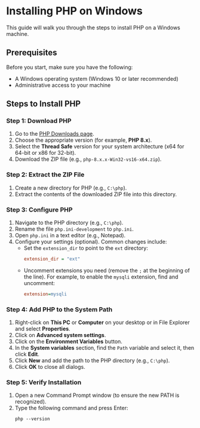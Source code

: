 # Installing PHP on Windows

This guide will walk you through the steps to install PHP on a Windows machine.

## Prerequisites

Before you start, make sure you have the following:
- A Windows operating system (Windows 10 or later recommended)
- Administrative access to your machine

## Steps to Install PHP

### Step 1: Download PHP

1. Go to the [PHP Downloads page](https://windows.php.net/download/).
2. Choose the appropriate version (for example, **PHP 8.x**).
3. Select the **Thread Safe** version for your system architecture (x64 for 64-bit or x86 for 32-bit).
4. Download the ZIP file (e.g., `php-8.x.x-Win32-vs16-x64.zip`).

### Step 2: Extract the ZIP File

1. Create a new directory for PHP (e.g., `C:\php`).
2. Extract the contents of the downloaded ZIP file into this directory.

### Step 3: Configure PHP

1. Navigate to the PHP directory (e.g., `C:\php`).
2. Rename the file `php.ini-development` to `php.ini`.
3. Open `php.ini` in a text editor (e.g., Notepad).
4. Configure your settings (optional). Common changes include:
   - Set the `extension_dir` to point to the `ext` directory:
     ```ini
     extension_dir = "ext"
     ```
   - Uncomment extensions you need (remove the `;` at the beginning of the line). For example, to enable the `mysqli` extension, find and uncomment:
     ```ini
     extension=mysqli
     ```

### Step 4: Add PHP to the System Path

1. Right-click on **This PC** or **Computer** on your desktop or in File Explorer and select **Properties**.
2. Click on **Advanced system settings**.
3. Click on the **Environment Variables** button.
4. In the **System variables** section, find the `Path` variable and select it, then click **Edit**.
5. Click **New** and add the path to the PHP directory (e.g., `C:\php`).
6. Click **OK** to close all dialogs.

### Step 5: Verify Installation

1. Open a new Command Prompt window (to ensure the new PATH is recognized).
2. Type the following command and press Enter:
   ```
   php --version
   ```
